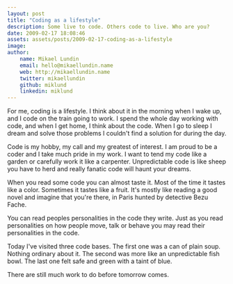 ```yaml
---
layout: post
title: "Coding as a lifestyle"
description: Some live to code. Others code to live. Who are you?
date: 2009-02-17 18:08:46
assets: assets/posts/2009-02-17-coding-as-a-lifestyle
image: 
author: 
    name: Mikael Lundin
    email: hello@mikaellundin.name 
    web: http://mikaellundin.name
    twitter: mikaellundin
    github: miklund
    linkedin: miklund                    
---
```


For me, coding is a lifestyle. I think about it in the morning when I wake up, and I code on the train going to work. I spend the whole day working with code, and when I get home, I think about the code. When I go to sleep I dream and solve those problems I couldn't find a solution for during the day.

Code is my hobby, my call and my greatest of interest. I am proud to be a coder and I take much pride in my work. I want to tend my code like a garden or carefully work it like a carpenter. Unpredictable code is like sheep you have to herd and really fanatic code will haunt your dreams.

When you read some code you can almost taste it. Most of the time it tastes like a color. Sometimes it tastes like a fruit. It's mostly like reading a good novel and imagine that you're there, in Paris hunted by detective Bezu Fache.

You can read peoples personalities in the code they write. Just as you read personalities on how people move, talk or behave you may read their personalities in the code.

Today I've visited three code bases. The first one was a can of plain soup. Nothing ordinary about it. The second was more like an unpredictable fish bowl. The last one felt safe and green with a taint of blue.

There are still much work to do before tomorrow comes.
